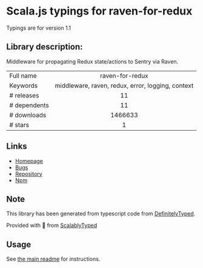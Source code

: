 
# Scala.js typings for raven-for-redux

Typings are for version 1.1

## Library description:
Middleware for propagating Redux state/actions to Sentry via Raven.

|                    |                 |
| ------------------ | :-------------: |
| Full name          | raven-for-redux |
| Keywords           | middleware, raven, redux, error, logging, context |
| # releases         | 11 |
| # dependents       | 11 |
| # downloads        | 1466633 |
| # stars            | 1 |

## Links
- [Homepage](https://github.com/captbaritone/raven-for-redux)
- [Bugs](https://github.com/captbaritone/raven-for-redux/issues)
- [Repository](https://github.com/captbaritone/raven-for-redux)
- [Npm](https://www.npmjs.com/package/raven-for-redux)
    


## Note
This library has been generated from typescript code from [DefinitelyTyped](https://definitelytyped.org).

Provided with :purple_heart: from [ScalablyTyped](https://github.com/oyvindberg/ScalablyTyped)

## Usage
See [the main readme](../../readme.md) for instructions.


